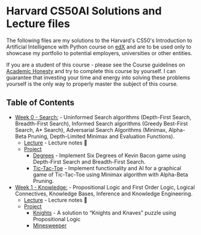 # Harvard CS50AI Solutions and Lecture files

The following files are my solutions to the Harvard's CS50's Introduction to Artificial Intelligence with Python course on [edX](https://courses.edx.org/courses/course-v1:HarvardX+CS50AI+1T2020/course/) and are to be used only to showcase my portfolio to potential employers, universities or other entities.

If you are a student of this course - please see the Course guidelines on [Academic Honesty](https://docs.cs50.net/2019/x/syllabus.html#academic-honesty) and try to complete this course by yourself. I can guarantee that investing your time and energy into solving these problems yourself is the only way to properly master the subject of this course.

## Table of Contents
- [Week 0 - Search:](/0-search) - Uninformed Search algorithms (Depth-First Search, Breadth-First Search), Informed Search algorithms (Greedy Best-First Search, A* Search), Adversarial Search Algorithms (Minimax, Alpha-Beta Pruning, Depth-Limited Minimax and Evaluation Functions).
  * [Lecture](/0-search/lecture) - Lecture notes 📒
  * [Project](/0-search/project0)
    + [Degrees](/0-search/project0/degrees) - Implement Six Degrees of Kevin Bacon game using Depth-First Search and Breadth-First Search.
    + [Tic-Tac-Toe](/0-search/project0/tictactoe) - Implement functionality and AI for a graphical game of Tic-Tac-Toe using Minimax algorithm with Alpha-Beta Pruning.
- [Week 1 - Knowledge:](/1-knowledge) - Propositional Logic and First Order Logic, Logical Connectives, Knowledge Bases, Inference and Knowledge Engineering.
  * [Lecture](/1-knowledge/lecture) - Lecture notes 📒
  * [Project](/1-knowledge/project1)
    + [Knights](/1-knowledge/project1/knights) - A solution to “Knights and Knaves” puzzle using Propositional Logic
    + [Minesweeper](/1-knowledge/project1/minesweeper)